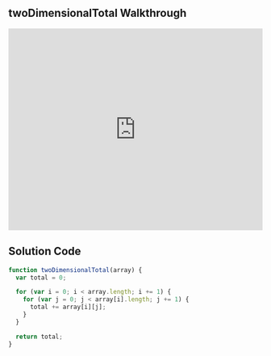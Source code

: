 ## twoDimensionalTotal Walkthrough

<iframe src="https://player.vimeo.com/video/213908390" width="100%" height="400" frameborder="0" webkitallowfullscreen mozallowfullscreen allowfullscreen></iframe>

## Solution Code

```js
function twoDimensionalTotal(array) {
  var total = 0;

  for (var i = 0; i < array.length; i += 1) {
    for (var j = 0; j < array[i].length; j += 1) {
      total += array[i][j];
    }
  }

  return total;
}

```
